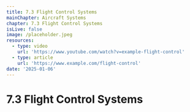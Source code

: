 ```yaml
---
title: 7.3 Flight Control Systems
mainChapter: Aircraft Systems
chapter: 7.3 Flight Control Systems
isLive: false
image: /placeholder.jpeg
resources:
  - type: video
    url: 'https://www.youtube.com/watch?v=example-flight-control'
  - type: article
    url: 'https://www.example.com/flight-control'
date: '2025-01-06'
---
```


# 7.3 Flight Control Systems
